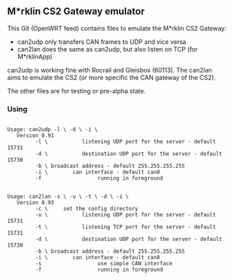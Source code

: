 ## M\*rklin CS2 Gateway emulator

This Git (OpenWRT feed) contains files to emulate the M\*rklin CS2 Gateway:

- can2udp only transfers CAN frames to UDP and vice versa
- can2lan does the same as can2udp, but also listen on TCP (for M\*rklinApp)

can2udp is working fine with Rocrail and Gleisbox (60113). The can2lan aims
to emulate the CS2 (or more specific the CAN gateway of the CS2).

The other files are for testing or pre-alpha state.

### Using
<pre><code>
Usage: can2udp -l \<port\> -d \<port\> -i \<can interface\>
   Version 0.91
         -l \<port\>           listening UDP port for the server - default 15731
         -d \<port\>           destination UDP port for the server - default 15730
         -b \<broadcast_addr\> broadcast address - default 255.255.255.255
         -i \<can int\>        can interface - default can0
         -f                  running in foreground
</pre></code>
<pre><code>
Usage: can2lan -s \<config_dir\> -u \<udp_port\> -t \<tcp_port\> -d \<udp_dest_port\> -i \<can interface\>
   Version 0.93
         -c \<config_dir\>     set the config directory
         -u \<port\>           listening UDP port for the server - default 15731
         -t \<port\>           listening TCP port for the server - default 15731
         -d \<port\>           destination UDP port for the server - default 15730
         -b \<broadcast_addr\> broadcast address - default 255.255.255.255
         -i \<can int\>        can interface - default can0
         -s                  use simple CAN interface
         -f                  running in foreground
</pre></code>
